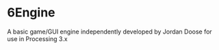 # 6Engine
A basic game/GUI engine independently developed by Jordan Doose for use in Processing 3.x
